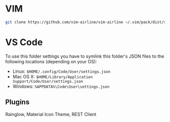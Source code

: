
# VIM
```bash
git clone https://github.com/vim-airline/vim-airline ~/.vim/pack/dist/start/vim-airline
```

# VS Code
To use this folder settings you have to symlink this folder's JSON files to the following locations
(depending on your OS):

* Linux: `$HOME/.config/Code/User/settings.json`
* Mac OS X: `$HOME/Library/Application Support/Code/User/settings.json`
* Windows: `%APPDATA%\Code\User\settings.json`

## Plugins
Rainglow, Material Icon Theme, REST Client

